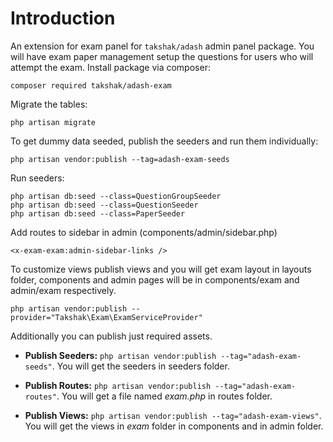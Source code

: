 # Introduction

An extension for exam panel for `takshak/adash` admin panel package. You will have exam paper management setup the questions for users who will attempt the exam.
Install package via composer:

    composer required takshak/adash-exam

Migrate the tables:

    php artisan migrate

To get dummy data seeded, publish the seeders and run them individually:

    php artisan vendor:publish --tag=adash-exam-seeds

Run seeders:

    php artisan db:seed --class=QuestionGroupSeeder
    php artisan db:seed --class=QuestionSeeder
    php artisan db:seed --class=PaperSeeder


Add routes to sidebar in admin (components/admin/sidebar.php)

    <x-exam-exam:admin-sidebar-links />

To customize views publish views and you will get exam layout in layouts folder, components and admin pages will be in components/exam and admin/exam respectively.

    php artisan vendor:publish --provider="Takshak\Exam\ExamServiceProvider"

Additionally you can publish just required assets. 

- **Publish Seeders:** `php artisan vendor:publish --tag="adash-exam-seeds"`. You will get the seeders in seeders folder.

- **Publish Routes:** `php artisan vendor:publish --tag="adash-exam-routes"`. You will get a file named *exam.php* in routes folder.

- **Publish Views:** `php artisan vendor:publish --tag="adash-exam-views"`. You will get the views in *exam* folder in components and in admin folder.
